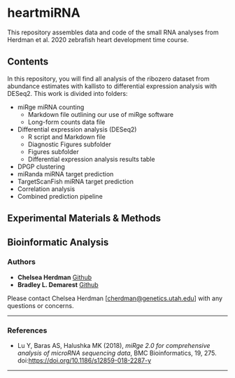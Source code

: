# heartmiRNA

This repository assembles data and code of the small RNA analyses from Herdman et al. 2020 zebrafish heart development time course.

## Contents

In this repository, you will find all analysis of the ribozero dataset from abundance estimates with kallisto to differential expression analysis with DESeq2.
This work is divided into folders:

* miRge miRNA counting
    * Markdown file outlining our use of miRge software
    * Long-form counts data file
* Differential expression analysis (DESeq2)
    * R script and Markdown file
    * Diagnostic Figures subfolder
    * Figures subfolder
    * Differential expression analysis results table
* DPGP clustering
* miRanda miRNA target prediction
* TargetScanFish miRNA target prediction
* Correlation analysis
* Combined prediction pipeline

## Experimental Materials & Methods

## Bioinformatic Analysis

### Authors

* **Chelsea Herdman** [Github](https://github.com/chelseaherdman)
* **Bradley L. Demarest** [Github](https://github.com/bdemarest)

Please contact Chelsea Herdman [cherdman@genetics.utah.edu] with any questions or concerns. 

***
### References
* Lu Y, Baras AS, Halushka MK (2018), _miRge 2.0 for comprehensive analysis of microRNA sequencing data_, BMC Bioinformatics, 19, 275. doi:https://doi.org/10.1186/s12859-018-2287-y

***
